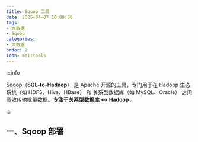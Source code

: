 ```yaml
---
title: Sqoop 工具
date: 2025-04-07 10:00:00
tags:
- 大数据
- Sqoop
categories:
- 大数据
order: 2
icon: mdi:tools
---
```


:::info

Sqoop（**SQL-to-Hadoop**） 是 Apache 开源的工具，专门用于在 Hadoop 生态系统（如 HDFS、Hive、HBase） 和 关系型数据库（如 MySQL、Oracle） 之间高效传输批量数据。**专注于关系型数据库 ↔ Hadoop** 。

:::

## 一、Sqoop 部署













